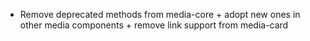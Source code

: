- Remove deprecated methods from media-core + adopt new ones in other media components + remove link support from media-card